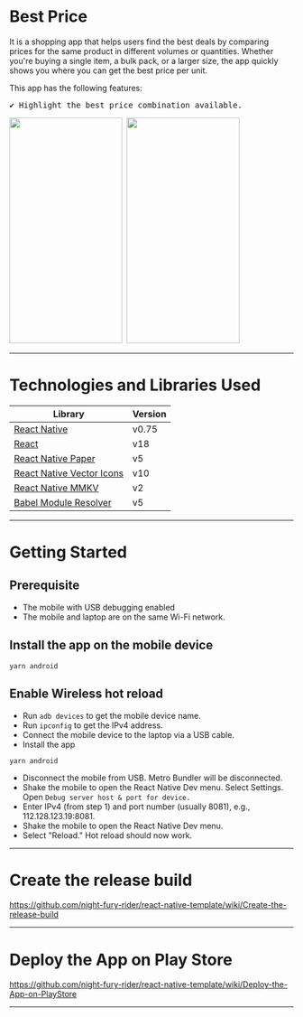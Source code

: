 # Best Price

It is a shopping app that helps users find the best deals by comparing prices for the same product in different volumes or quantities. Whether you're buying a single item, a bulk pack, or a larger size, the app quickly shows you where you can get the best price per unit.

This app has the following features:

<pre>
✔️ Highlight the best price combination available.
</pre>
<p >
  <pre><img src="https://github.com/user-attachments/assets/7583d763-245a-47df-af5c-3d6a4a13ac49" width="200" height="400" alt=""/> <img src="https://github.com/user-attachments/assets/752e9001-18fa-4f7c-b4ec-04abfb6e2296" width="200" height="400" alt=""/></pre>
 
</p>

---
 
# Technologies and Libraries Used

| Library                          | Version |
| -------------------------------- | ------- |
| [React Native](https://reactnative.dev/)                                                                 | v0.75   | 
| [React](https://reactjs.org/)                                                                            | v18     |
| [React Native Paper](https://callstack.github.io/react-native-paper/)                                    | v5      |
| [React Native Vector Icons](https://www.npmjs.com/package/react-native-vector-icons)                     | v10     |
| [React Native MMKV](https://github.com/mrousavy/react-native-mmkv)                                       | v2      |
| [Babel Module Resolver](https://www.npmjs.com/package/babel-plugin-module-resolver)                      | v5      |




---

# Getting Started

## Prerequisite

- The mobile with USB debugging enabled
- The mobile and laptop are on the same Wi-Fi network.

## Install the app on the mobile device

```
yarn android
```

## Enable Wireless hot reload

- Run `adb devices` to get the mobile device name.
- Run `ipconfig` to get the IPv4 address.
- Connect the mobile device to the laptop via a USB cable.
- Install the app

```
yarn android
```

- Disconnect the mobile from USB. Metro Bundler will be disconnected.
- Shake the mobile to open the React Native Dev menu. Select Settings. Open `Debug server host & port for device.`
- Enter IPv4 (from step 1) and port number (usually 8081), e.g., 112.128.123.19:8081.
- Shake the mobile to open the React Native Dev menu.
- Select "Reload." Hot reload should now work.

---


# Create the release build

https://github.com/night-fury-rider/react-native-template/wiki/Create-the-release-build

--- 


# Deploy the App on Play Store

https://github.com/night-fury-rider/react-native-template/wiki/Deploy-the-App-on-PlayStore

--- 
